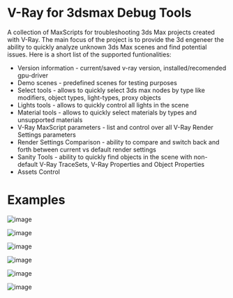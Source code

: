 # V-Ray for 3dsmax Debug Tools
A collection of MaxScripts for troubleshooting 3ds Max projects created with V-Ray.
The main focus of the project is to provide the 3d engeneer the ability to quickly analyze unknown 3ds Max scenes and find potential issues.
Here is a short list of the supported funtionalities:
- Version information - current/saved v-ray version, installed/recomended gpu-driver
- Demo scenes - predefined scenes for testing purposes
- Select tools - allows to quickly select 3ds max nodes by type like modifiers, object types, light-types, proxy objects
- Lights tools - allows to quickly control all lights in the scene
- Material tools - allows to quickly select materials by types and unsupported materials
- V-Ray MaxScript parameters - list and control over all V-Ray Render Settings parameters
- Render Settings Comparison - ability to compare and switch back and forth between current vs default render settings
- Sanity Tools - ability to quickly find objects in the scene with non-default V-Ray TraceSets, V-Ray Properties and Object Properties
- Assets Control

#

# Examples
![image](https://user-images.githubusercontent.com/74985932/208246761-c525e94f-afcd-404d-913f-56bd5c4ae646.png)

![image](https://user-images.githubusercontent.com/74985932/208247528-0617ae92-962c-4591-a105-1491dec030cd.png)

![image](https://user-images.githubusercontent.com/74985932/208247635-607408f4-c5c8-4ef3-81a0-8d397e44133d.png)

![image](https://user-images.githubusercontent.com/74985932/208247782-45497c1d-4dfb-4e3a-ac1b-d9a5fc3c644d.png)

![image](https://user-images.githubusercontent.com/74985932/208247803-52f78e38-4371-4a2d-88ad-a1fd92a0b58a.png)

![image](https://user-images.githubusercontent.com/74985932/208247849-c1286c69-d575-47a7-8234-f03b71d8db3b.png)
